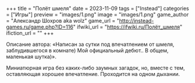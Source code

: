 +++
title = "Полёт шмеля"
date = 2023-11-09
tags = ["Instead"]
categories = ["Игры"]
preview = "images/1.png"
image = "images/1.png"
game_author = "Александр Шохров aka wolz"
game_url = "http://instead-games.ru/game.php?ID=116"
ifwiki_url = "https://ifwiki.ru/Полёт_шмеля"
ifiction_url = ""
+++

Описание автора: «Написан за сутки под впечатлением от шмеля, заблудившегося в комнате)
Мой официальный дебют..
В общем, маленькая шутка)».

Миниатюрная игра без каких-либо заумных загадок, но, вместе с тем, оставляющая хорошее впечатление. Проходится на одном дыхании.